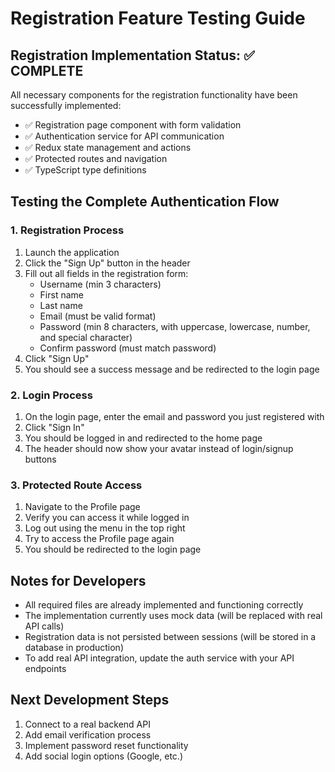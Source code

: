 # Registration Feature Testing Guide

## Registration Implementation Status: ✅ COMPLETE

All necessary components for the registration functionality have been successfully implemented:

- ✅ Registration page component with form validation
- ✅ Authentication service for API communication
- ✅ Redux state management and actions
- ✅ Protected routes and navigation
- ✅ TypeScript type definitions

## Testing the Complete Authentication Flow

### 1. Registration Process
1. Launch the application
2. Click the "Sign Up" button in the header
3. Fill out all fields in the registration form:
   - Username (min 3 characters)
   - First name
   - Last name
   - Email (must be valid format)
   - Password (min 8 characters, with uppercase, lowercase, number, and special character)
   - Confirm password (must match password)
4. Click "Sign Up"
5. You should see a success message and be redirected to the login page

### 2. Login Process
1. On the login page, enter the email and password you just registered with
2. Click "Sign In"
3. You should be logged in and redirected to the home page
4. The header should now show your avatar instead of login/signup buttons

### 3. Protected Route Access
1. Navigate to the Profile page
2. Verify you can access it while logged in
3. Log out using the menu in the top right
4. Try to access the Profile page again
5. You should be redirected to the login page

## Notes for Developers

- All required files are already implemented and functioning correctly
- The implementation currently uses mock data (will be replaced with real API calls)
- Registration data is not persisted between sessions (will be stored in a database in production)
- To add real API integration, update the auth service with your API endpoints

## Next Development Steps

1. Connect to a real backend API
2. Add email verification process
3. Implement password reset functionality
4. Add social login options (Google, etc.)

